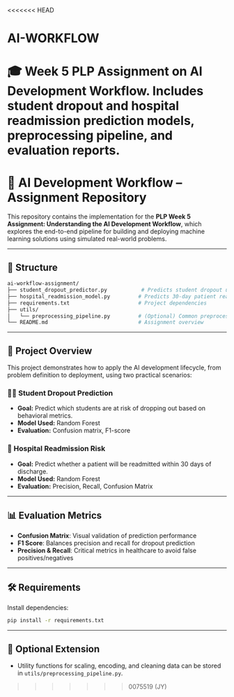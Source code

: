<<<<<<< HEAD
# AI-WORKFLOW
🎓 Week 5 PLP Assignment on AI Development Workflow. Includes student dropout and hospital readmission prediction models, preprocessing pipeline, and evaluation reports.
=======
# 🧠 AI Development Workflow – Assignment Repository

This repository contains the implementation for the **PLP Week 5 Assignment: Understanding the AI Development Workflow**, which explores the end-to-end pipeline for building and deploying machine learning solutions using simulated real-world problems.

---

## 📁 Structure

```bash
ai-workflow-assignment/
├── student_dropout_predictor.py           # Predicts student dropout using Random Forest
├── hospital_readmission_model.py         # Predicts 30-day patient readmission risk
├── requirements.txt                      # Project dependencies
├── utils/
│   └── preprocessing_pipeline.py         # (Optional) Common preprocessing logic
└── README.md                             # Assignment overview
```

---

## 🚀 Project Overview

This project demonstrates how to apply the AI development lifecycle, from problem definition to deployment, using two practical scenarios:

### 🧑‍🎓 Student Dropout Prediction
- **Goal:** Predict which students are at risk of dropping out based on behavioral metrics.
- **Model Used:** Random Forest
- **Evaluation:** Confusion matrix, F1-score

### 🏥 Hospital Readmission Risk
- **Goal:** Predict whether a patient will be readmitted within 30 days of discharge.
- **Model Used:** Random Forest
- **Evaluation:** Precision, Recall, Confusion Matrix

---

## 📊 Evaluation Metrics

- **Confusion Matrix**: Visual validation of prediction performance
- **F1 Score**: Balances precision and recall for dropout prediction
- **Precision & Recall**: Critical metrics in healthcare to avoid false positives/negatives

---

## 🛠 Requirements
Install dependencies:
```bash
pip install -r requirements.txt
```

---

## 🧩 Optional Extension
- Utility functions for scaling, encoding, and cleaning data can be stored in `utils/preprocessing_pipeline.py`.
>>>>>>> 0075519 (JY)
